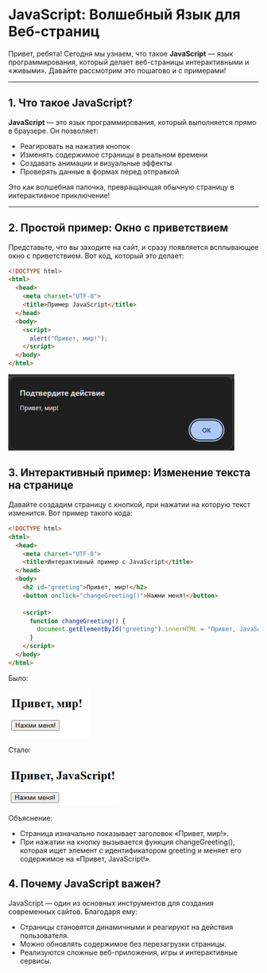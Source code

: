 # JavaScript: Волшебный Язык для Веб-страниц

Привет, ребята! Сегодня мы узнаем, что такое **JavaScript** — язык программирования, который делает веб-страницы интерактивными и «живыми». Давайте рассмотрим это пошагово и с примерами!

---

## 1. Что такое JavaScript?

**JavaScript** — это язык программирования, который выполняется прямо в браузере. Он позволяет:
- Реагировать на нажатия кнопок
- Изменять содержимое страницы в реальном времени
- Создавать анимации и визуальные эффекты
- Проверять данные в формах перед отправкой

Это как волшебная палочка, превращающая обычную страницу в интерактивное приключение!

---

## 2. Простой пример: Окно с приветствием

Представьте, что вы заходите на сайт, и сразу появляется всплывающее окно с приветствием. Вот код, который это делает:

```html
<!DOCTYPE html>
<html>
  <head>
    <meta charset="UTF-8">
    <title>Пример JavaScript</title>
  </head>
  <body>
    <script>
      alert("Привет, мир!");
    </script>
  </body>
</html>
```
![](img/js-1.png)
## 3. Интерактивный пример: Изменение текста на странице
Давайте создадим страницу с кнопкой, при нажатии на которую текст изменится. Вот пример такого кода:
```html
<!DOCTYPE html>
<html>
  <head>
    <meta charset="UTF-8">
    <title>Интерактивный пример с JavaScript</title>
  </head>
  <body>
    <h2 id="greeting">Привет, мир!</h2>
    <button onclick="changeGreeting()">Нажми меня!</button>

    <script>
      function changeGreeting() {
        document.getElementById("greeting").innerHTML = "Привет, JavaScript!";
      }
    </script>
  </body>
</html>
```
Было:

![](img/js-2-1.png)

Стало:

![](img/js-2-2.png)

Объяснение:
- Страница изначально показывает заголовок «Привет, мир!».
- При нажатии на кнопку вызывается функция changeGreeting(), 
которая ищет элемент с идентификатором greeting и меняет его содержимое на «Привет, JavaScript!».

## 4. Почему JavaScript важен?

JavaScript — один из основных инструментов для создания современных сайтов. Благодаря ему:
 - Страницы становятся динамичными и реагируют на действия пользователя.
 - Можно обновлять содержимое без перезагрузки страницы.
 - Реализуются сложные веб-приложения, игры и интерактивные сервисы.

